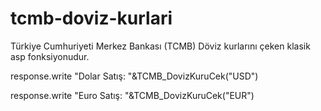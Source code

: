 # tcmb-doviz-kurlari
Türkiye Cumhuriyeti Merkez Bankası (TCMB) Döviz kurlarını çeken klasik asp fonksiyonudur.

response.write "Dolar Satış: "&TCMB_DovizKuruCek("USD")

response.write "Euro Satış: "&TCMB_DovizKuruCek("EUR")
